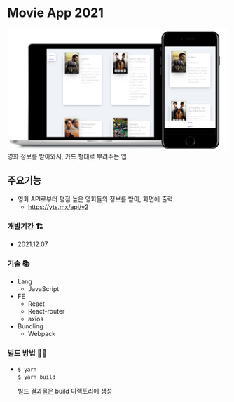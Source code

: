 # Movie App 2021
<img src='movie_2021.png' width="800px"/>
영화 정보를 받아와서, 카드 형태로 뿌려주는 앱

## 주요기능
* 영화 API로부터 평점 높은 영화들의 정보를 받아, 화면에 출력
  * https://yts.mx/api/v2

### 개발기간 🏗️
* 2021.12.07
   
### 기술 📚
* Lang
  * JavaScript
* FE
  * React
  * React-router
  * axios
* Bundling
  * Webpack

### 빌드 방법 👷‍♂️
* ```zsh
  $ yarn
  $ yarn build
  ```
  빌드 결과물은 build 디렉토리에 생성
